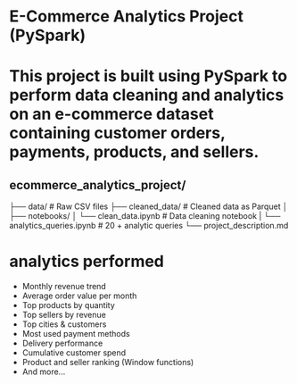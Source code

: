 # E-Commerce Analytics Project (PySpark)


# This project is built using PySpark to perform data cleaning and analytics on an e-commerce dataset containing customer orders, payments, products, and sellers.

## ecommerce_analytics_project/
├── data/ # Raw CSV files
├── cleaned_data/ # Cleaned data as Parquet
│ 
├── notebooks/
│ └── clean_data.ipynb          # Data cleaning notebook
| └── analytics_queries.ipynb   #  20 + analytic queries 
└── project_description.md


  # analytics performed

- Monthly revenue trend
- Average order value per month
- Top products by quantity
- Top sellers by revenue
- Top cities & customers
- Most used payment methods
- Delivery performance
- Cumulative customer spend
- Product and seller ranking (Window functions)
- And more...